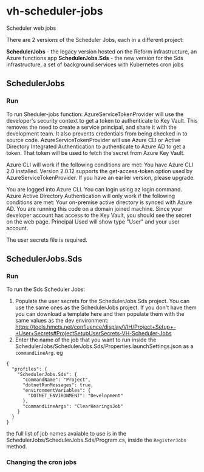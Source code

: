# vh-scheduler-jobs
Scheduler web jobs

There are 2 versions of the Scheduler Jobs, each in a different project:

**SchedulerJobs** - the legacy version hosted on the Reform infrastructure, an Azure functions app
**SchedulerJobs.Sds** - the new version for the Sds infrastructure, a set of background services with Kubernetes cron jobs

## SchedulerJobs

### Run
To run Sheduler-jobs function:
AzureServiceTokenProvider will use the developer's security context to get a token to authenticate to Key Vault. This removes the need to create a service principal, and share it with the development team. It also prevents credentials from being checked in to source code. AzureServiceTokenProvider will use Azure CLI or Active Directory Integrated Authentication to authenticate to Azure AD to get a token. That token will be used to fetch the secret from Azure Key Vault.

Azure CLI will work if the following conditions are met:
You have Azure CLI 2.0 installed. Version 2.0.12 supports the get-access-token option used by AzureServiceTokenProvider. If you have an earlier version, please upgrade.

You are logged into Azure CLI. You can login using az login command.
Azure Active Directory Authentication will only work if the following conditions are met:
Your on-premise active directory is synced with Azure AD.
You are running this code on a domain joined machine.
Since your developer account has access to the Key Vault, you should see the secret on the web page. Principal Used will show type "User" and your user account.

The user secrets file is required. 

## SchedulerJobs.Sds

### Run
To run the Sds Scheduler Jobs:

1. Populate the user secrets for the SchedulerJobs.Sds project. You can use the same ones as the SchedulerJobs project. If you don't have them you can download a template here and then populate them with the same values as the dev environment: https://tools.hmcts.net/confluence/display/VIH/Project+Setup+-+User+Secrets#ProjectSetupUserSecrets-VH-Scheduler-Jobs
2. Enter the name of the job that you want to run inside the SchedulerJobs/SchedulerJobs.Sds/Properties.launchSettings.json as a `commandLineArg`. eg

```
{
  "profiles": {
    "SchedulerJobs.Sds": {
      "commandName": "Project",
      "dotnetRunMessages": true,
      "environmentVariables": {
        "DOTNET_ENVIRONMENT": "Development"
      },
      "commandLineArgs": "ClearHearingsJob"
    }
  }
}
```

the full list of job names avaiable to use is in the SchedulerJobs/SchedulerJobs.Sds/Program.cs, inside the `RegisterJobs` method.

### Changing the cron jobs

